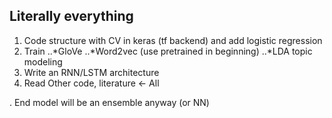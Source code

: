 ## Literally everything

1. Code structure with CV in keras (tf backend) and add logistic regression
2. Train 
..*GloVe 
..*Word2vec (use pretrained in beginning) 
..*LDA topic modeling 
3. Write an RNN/LSTM architecture 
4. Read Other code, literature <- All

. End model will be an ensemble anyway (or NN)
